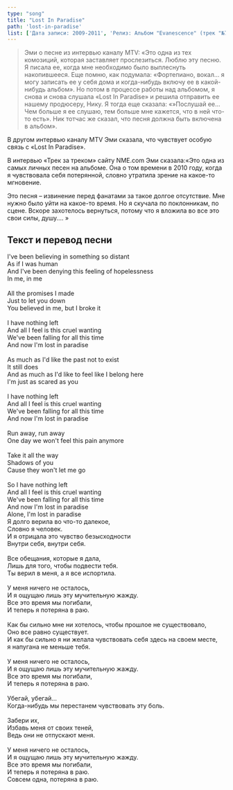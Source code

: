 ```yaml
---
type: "song"
title: "Lost In Paradise"
path: 'lost-in-paradise'
list: ['Дата записи: 2009-2011', 'Релиз: Альбом "Evanescence" (трек "№7)', 'Продолжительность: 4:42']
---
```


> </cite>Эми о песне из интервью каналу MTV:</cite> «Это одна из тех комозиций, которая заставляет прослезиться. Люблю эту песню. Я писала ее, когда мне необходимо было выплеснуть накопившееся. Еще помню, как подумала: «Фортепиано, вокал… я могу записать ее у себя дома и когда-нибудь включу ее в какой-нибудь альбом». Но потом в процессе работы над альбомом, я снова и снова слушала «Lost In Paradise» и решила отправить ее нашему продюсеру, Нику. Я тогда еще сказала: «»Послушай ее…Чем больше я ее слушаю, тем больше мне кажется, что в ней что-то есть». Ник тотчас же сказал, что песня должна быть включена в альбом».

В другом интервью каналу MTV Эми сказала, что чувствует особую связь с «Lost In Paradise».

В интервью «Трек за треком» сайту NME.com Эми сказала:«Это одна из самых личных песен на альбоме. Она о том времени в 2010 году, когда я чувствовала себя потерянной, словно утратила зрение на какое-то мгновение.

Это песня – извинение перед фанатами за такое долгое отсутствие. Мне нужно было уйти на какое-то время. Но я скучала по поклонникам, по сцене. Вскоре захотелось вернуться, потому что я вложила во все это свои силы, душу…. »





## <i class="fas fa-dove"></i> Текст и перевод песни

<div class="song-wrap">

<div class="song-lyric">
				I've been believing in something so distant<br/>
				As if I was human<br/>
				And I've been denying this feeling of hopelessness<br/>
				In me, in me<br/>
<br/>
				All the promises I made<br/>
				Just to let you down<br/>
				You believed in me, but I broke it<br/>
<br/>
				I have nothing left<br/>
				And all I feel is this cruel wanting<br/>
				We've been falling for all this time<br/>
				And now I'm lost in paradise<br/>
<br/>
				As much as I'd like the past not to exist<br/>
				It still does<br/>
				And as much as I'd like to feel like I belong here<br/>
				I'm just as scared as you<br/>
<br/>
				I have nothing left<br/>
				And all I feel is this cruel wanting<br/>
				We've been falling for all this time<br/>
				And now I'm lost in paradise<br/>
<br/>
				Run away, run away<br/>
				One day we won't feel this pain anymore<br/>
<br/>
				Take it all the way<br/>
				Shadows of you<br/>
				Cause they won't let me go<br/>
<br/>
				So I have nothing left<br/>
				And all I feel is this cruel wanting<br/>
				We've been falling for all this time<br/>
				And now I'm lost in paradise<br/>
				Alone, I'm lost in paradise</div>

<div class="song-lyric">
				Я долго верила во что-то далекое,<br/>
				Словно я человек.<br/>
				И я отрицала это чувство безысходности<br/>
				Внутри себя, внутри себя.<br/>
<br/>
				Все обещания, которые я дала,<br/>
				Лишь для того, чтобы подвести тебя.<br/>
				Ты верил в меня, а я все испортила.<br/>
<br/>
				У меня ничего не осталось,<br/>
				И я ощущаю лишь эту мучительную жажду.<br/>
				Все это время мы погибали,<br/>
				И теперь я потеряна в раю.<br/>
<br/>
				Как бы сильно мне ни хотелось, чтобы прошлое не существовало,<br/>
				Оно все равно существует.<br/>
				И как бы сильно я ни желала чувствовать себя здесь на своем месте,<br/>
				я напугана не меньше тебя.<br/>
<br/>
				У меня ничего не осталось,<br/>
				И я ощущаю лишь эту мучительную жажду.<br/>
				Все это время мы погибали,<br/>
				И теперь я потеряна в раю.<br/>
<br/>
				Убегай, убегай...<br/>
				Когда-нибудь мы перестанем чувствовать эту боль.<br/>
<br/>
				Забери их,<br/>
				Избавь меня от своих теней,<br/>
				Ведь они не отпускают меня.<br/>
<br/>
				У меня ничего не осталось,<br/>
				И я ощущаю лишь эту мучительную жажду.<br/>
				Все это время мы погибали,<br/>
				И теперь я потеряна в раю.<br/>
				Совсем одна, потеряна в раю.</div>

</div>
    